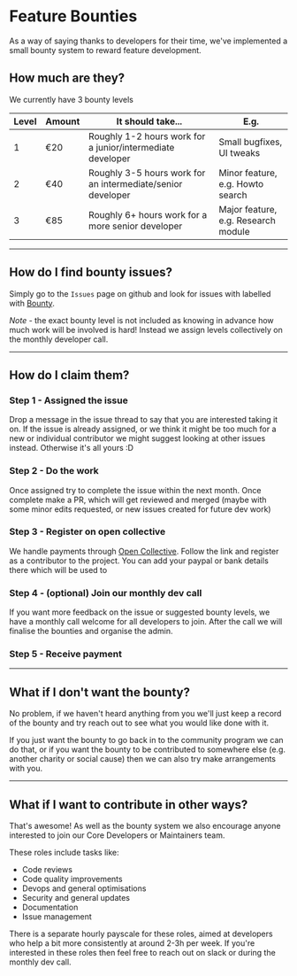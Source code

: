 # Feature Bounties
As a way of saying thanks to developers for their time, we've implemented a small bounty system to reward feature development.

## How much are they?
We currently have 3 bounty levels

| Level | Amount | It should take... | E.g. |
|---|---|---|---|
| 1 | €20  | Roughly 1-2 hours work for a junior/intermediate developer  | Small bugfixes, UI tweaks  | 
| 2 | €40  | Roughly 3-5 hours work for an intermediate/senior developer  | Minor feature, e.g. Howto search  | 
| 3 | €85  | Roughly 6+ hours work for a more senior developer  | Major feature, e.g. Research module  | 

----

## How do I find bounty issues?
Simply go to the `Issues` page on github and look for issues with labelled with [Bounty](https://github.com/ONEARMY/community-platform/labels/bounty).

_Note_ - the exact bounty level is not included as knowing in advance how much work will be involved is hard! Instead we assign levels collectively on the monthly developer call.

----

## How do I claim them?

### Step 1 - Assigned the issue
Drop a message in the issue thread to say that you are interested taking it on. If the issue is already assigned, or we think it might be too much for a new or individual contributor we might suggest looking at other issues instead. Otherwise it's all yours :D

### Step 2 - Do the work
Once assigned try to complete the issue within the next month. Once complete make a PR, which will get reviewed and merged (maybe with some minor edits requested, or new issues created for future dev work)

### Step 3 - Register on open collective
We handle payments through [Open Collective](https://opencollective.com/onearmy). Follow the link and register as a contributor to the project. You can add your paypal or bank details there which will be used to 

### Step 4 - (optional) Join our monthly dev call
If you want more feedback on the issue or suggested bounty levels, we have a monthly call welcome for all developers to join. After the call we will finalise the bounties and organise the admin.

### Step 5 - Receive payment

----
## What if I don't want the bounty?
No problem, if we haven't heard anything from you we'll just keep a record of the bounty and try reach out to see what you would like done with it. 

If you just want the bounty to go back in to the community program we can do that, or if you want the bounty to be contributed to somewhere else (e.g. another charity or social cause) then we can also try make arrangements with you.

---
## What if I want to contribute in other ways?
That's awesome! As well as the bounty system we also encourage anyone interested to join our Core Developers or Maintainers team. 

These roles include tasks like:
- Code reviews
- Code quality improvements
- Devops and general optimisations 
- Security and general updates
- Documentation
- Issue management

There is a separate hourly payscale for these roles, aimed at developers who help a bit more consistently at around 2-3h per week. If you're interested in these roles then feel free to reach out on slack or during the monthly dev call.